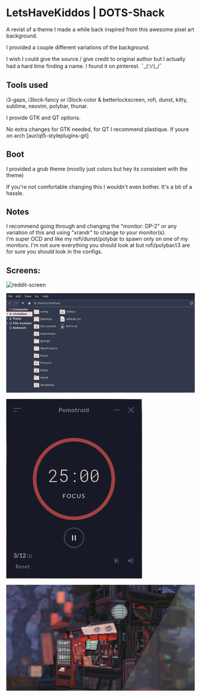 LetsHaveKiddos | DOTS-Shack
===========================
A revist of a theme I made a while back inspired from this awesome pixel art background. 

I provided a couple different variations of the background.

I wish I could give the source / give credit to original author but I actually had a hard time finding a name. 
I found it on pinterest. ¯\_(ツ)_/¯

## Tools used
i3-gaps, i3lock-fancy or i3lock-color & betterlockscreen, rofi, dunst, kitty, sublime, neovim, polybar, thunar.

I provide GTK and QT options.

No extra changes for GTK needed, for QT I recommend plastique. If youre on arch [aur/qt5-styleplugins-git]


## Boot 

I provided a grub theme (mostly just colors but hey its consistent with the theme)

If you're not comfortable changing this I wouldn't even bother. It's a bit of a hassle.

## Notes

I recommend going through and changing the "monitor: DP-2" or any variation of this and using "xrandr" to change to your monitor(s).   
I'm super OCD and like my rofi/dunst/polybar to spawn only on one of my monitors. I'm not sure everything you should look at but rofi/polybar/i3 are for sure you should look in the configs. 

## Screens:

![reddit-screen](screens/reddit-screens/reddit-screen.png)

![2021-07-28_20-27](screens/window-screens/2021-07-28_20-27.png)

![2021-07-28_20-29](screens/window-screens/2021-07-28_20-29.png)

![bg-showcase](home/Pictures/Backgrounds/bg-showcase.png)

